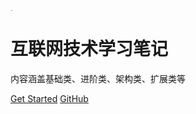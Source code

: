 <img src="https://cdn.jsdelivr.net/gh/dbses/technotes@master/img/cover4.jpg" alt="logo" style="zoom:7%;" />

# 互联网技术学习笔记

内容涵盖基础类、进阶类、架构类、扩展类等

[Get Started](README)
[GitHub](https://github.com/dbses/technotes.git)

